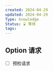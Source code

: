 ```yaml
---
created: 2024-04-29
updated: 2024-04-29
Type: knowledge
Status: ⌛️ 等待
tags:
---
```

## Option 请求
- [ ] 预检请求